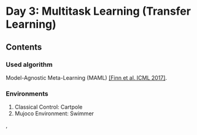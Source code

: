 # Day 3: Multitask Learning (Transfer Learning)
## Contents
### Used algorithm
Model-Agnostic Meta-Learning (MAML) [[Finn et al. ICML 2017]](http://proceedings.mlr.press/v70/finn17a.html).
### Environments
1. Classical Control: Cartpole
2. Mujoco Environment: Swimmer


,